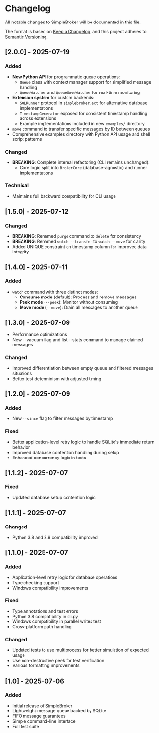 # Changelog

All notable changes to SimpleBroker will be documented in this file.

The format is based on [Keep a Changelog](https://keepachangelog.com/en/1.0.0/),
and this project adheres to [Semantic Versioning](https://semver.org/spec/v2.0.0.html).

## [2.0.0] - 2025-07-19
### Added
- **New Python API** for programmatic queue operations:
  - `Queue` class with context manager support for simplified message handling
  - `QueueWatcher` and `QueueMoveWatcher` for real-time monitoring
- **Extension system** for custom backends:
  - `SQLRunner` protocol in `simplebroker.ext` for alternative database implementations
  - `TimestampGenerator` exposed for consistent timestamp handling across extensions
  - Example implementations included in new `examples/` directory
- `move` command to transfer specific messages by ID between queues
- Comprehensive examples directory with Python API usage and shell script patterns

### Changed
- **BREAKING**: Complete internal refactoring (CLI remains unchanged):
  - Core logic split into `BrokerCore` (database-agnostic) and runner implementations

### Technical
- Maintains full backward compatibility for CLI usage

## [1.5.0] - 2025-07-12
### Changed
- **BREAKING**: Renamed `purge` command to `delete` for consistency
- **BREAKING**: Renamed `watch --transfer` to `watch --move` for clarity
- Added UNIQUE constraint on timestamp column for improved data integrity

## [1.4.0] - 2025-07-11
### Added
- `watch` command with three distinct modes:
  - **Consume mode** (default): Process and remove messages
  - **Peek mode** (`--peek`): Monitor without consuming
  - **Move mode** (`--move`): Drain all messages to another queue

## [1.3.0] - 2025-07-09
- Performance optimizations
- New --vacuum flag and list --stats command to manage claimed messages

### Changed
- Improved differentiation between empty queue and filtered messages situations
- Better test determinism with adjusted timing

## [1.2.0] - 2025-07-09
### Added
- New `--since` flag to filter messages by timestamp
### Fixed
- Better application-level retry logic to handle SQLite's immediate return behavior
- Improved database contention handling during setup
- Enhanced concurrency logic in tests

## [1.1.2] - 2025-07-07
### Fixed
- Updated database setup contention logic

## [1.1.1] - 2025-07-07
### Changed
- Python 3.8 and 3.9 compatibility improved

## [1.1.0] - 2025-07-07
### Added
- Application-level retry logic for database operations
- Type checking support
- Windows compatibility improvements

### Fixed
- Type annotations and test errors
- Python 3.8 compatibility in cli.py
- Windows compatibility in parallel writes test
- Cross-platform path handling

### Changed
- Updated tests to use multiprocess for better simulation of expected usage
- Use non-destructive peek for test verification
- Various formatting improvements

## [1.0] - 2025-07-06
### Added
- Initial release of SimpleBroker
- Lightweight message queue backed by SQLite
- FIFO message guarantees
- Simple command-line interface
- Full test suite

